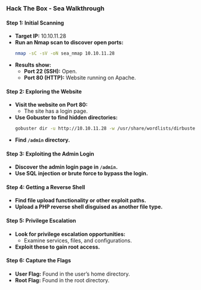 ### Hack The Box - Sea Walkthrough

#### Step 1: Initial Scanning
- **Target IP:** 10.10.11.28
- **Run an Nmap scan to discover open ports:**
  ```bash
  nmap -sC -sV -oN sea_nmap 10.10.11.28
  ```
- **Results show:**
  - **Port 22 (SSH):** Open.
  - **Port 80 (HTTP):** Website running on Apache.

#### Step 2: Exploring the Website
- **Visit the website on Port 80:**
  - The site has a login page.
- **Use Gobuster to find hidden directories:**
  ```bash
  gobuster dir -u http://10.10.11.28 -w /usr/share/wordlists/dirbuster/directory-list-2.3-medium.txt
  ```
- **Find `/admin` directory.**

#### Step 3: Exploiting the Admin Login
- **Discover the admin login page in `/admin`.**
- **Use SQL injection or brute force to bypass the login.**

#### Step 4: Getting a Reverse Shell
- **Find file upload functionality or other exploit paths.**
- **Upload a PHP reverse shell disguised as another file type.**

#### Step 5: Privilege Escalation
- **Look for privilege escalation opportunities:**
  - Examine services, files, and configurations.
- **Exploit these to gain root access.**

#### Step 6: Capture the Flags
- **User Flag:** Found in the user’s home directory.
- **Root Flag:** Found in the root directory.
